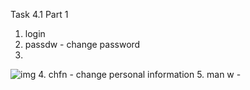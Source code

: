 Task 4.1
Part 1
1.	login
2.	passdw - change password
3.	
![img](snapshots/2.png)
4.	chfn - change personal information
5. 	man w - 
